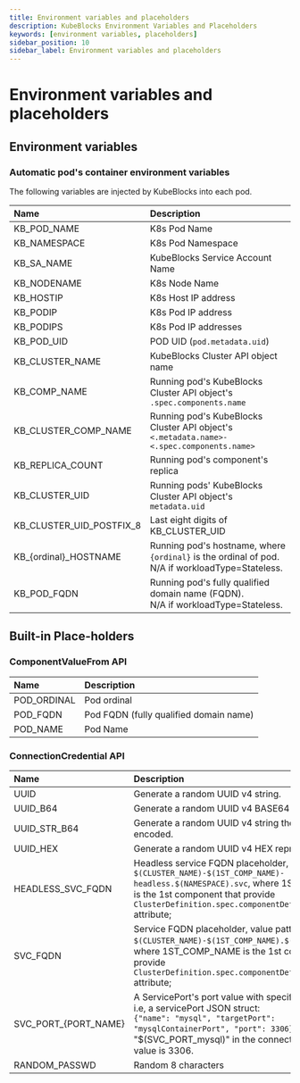 ```yaml
---
title: Environment variables and placeholders
description: KubeBlocks Environment Variables and Placeholders
keywords: [environment variables, placeholders]
sidebar_position: 10
sidebar_label: Environment variables and placeholders
---
```


# Environment variables and placeholders

## Environment variables

### Automatic pod's container environment variables

The following variables are injected by KubeBlocks into each pod.

| Name | Description |
| :--- | :---------- |
| KB_POD_NAME | K8s Pod Name |
| KB_NAMESPACE | K8s Pod Namespace |
| KB_SA_NAME | KubeBlocks Service Account Name |
| KB_NODENAME | K8s Node Name |
| KB_HOSTIP | K8s Host IP address |
| KB_PODIP | K8s Pod IP address |
| KB_PODIPS | K8s Pod IP addresses |
| KB_POD_UID | POD UID (`pod.metadata.uid`) |
| KB_CLUSTER_NAME | KubeBlocks Cluster API object name |
| KB_COMP_NAME | Running pod's KubeBlocks Cluster API object's `.spec.components.name` |
| KB_CLUSTER_COMP_NAME | Running pod's KubeBlocks Cluster API object's `<.metadata.name>-<.spec.components.name>` |
| KB_REPLICA_COUNT | Running pod's component's replica |
| KB_CLUSTER_UID | Running pods' KubeBlocks Cluster API object's `metadata.uid` |
| KB_CLUSTER_UID_POSTFIX_8 | Last eight digits of KB_CLUSTER_UID |
| KB_{ordinal}_HOSTNAME | Running pod's hostname, where `{ordinal}` is the ordinal of pod. <br /> N/A if workloadType=Stateless. |
| KB_POD_FQDN | Running pod's fully qualified domain name (FQDN). <br /> N/A if workloadType=Stateless. |

## Built-in Place-holders

### ComponentValueFrom API

| Name | Description |
| :--- | :---------- |
| POD_ORDINAL | Pod ordinal |
| POD_FQDN | Pod FQDN (fully qualified domain name) |
| POD_NAME | Pod Name |

### ConnectionCredential API

| Name | Description |
| :--- | :---------- |
| UUID | Generate a random UUID v4 string. |
| UUID_B64 | Generate a random UUID v4 BASE64 encoded string. |
| UUID_STR_B64 | Generate a random UUID v4 string then BASE64 encoded. |
| UUID_HEX | Generate a random UUID v4 HEX representation. |
| HEADLESS_SVC_FQDN | Headless service FQDN placeholder, value pattern - `$(CLUSTER_NAME)-$(1ST_COMP_NAME)-headless.$(NAMESPACE).svc`, where 1ST_COMP_NAME is the 1st component that provide `ClusterDefinition.spec.componentDefs[].service` attribute; |
| SVC_FQDN | Service FQDN  placeholder, value pattern - `$(CLUSTER_NAME)-$(1ST_COMP_NAME).$(NAMESPACE).svc`, where 1ST_COMP_NAME is the 1st component that provide `ClusterDefinition.spec.componentDefs[].service` attribute; |
| SVC_PORT_{PORT_NAME} | A ServicePort's port value with specified port name, i.e, a servicePort JSON struct: <br /> `{"name": "mysql", "targetPort": "mysqlContainerPort", "port": 3306}`, and "$(SVC_PORT_mysql)" in the connection credential value is 3306. |
| RANDOM_PASSWD | Random 8 characters |
